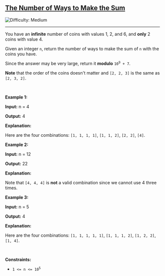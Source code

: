 <h2><a href="https://leetcode.com/problems/the-number-of-ways-to-make-the-sum">The Number of Ways to Make the Sum</a></h2> <img src='https://img.shields.io/badge/Difficulty-Medium-orange' alt='Difficulty: Medium' /><hr><p>You have an <strong>infinite</strong> number of coins with values 1, 2, and 6, and <strong>only</strong> 2 coins with value 4.</p>

<p>Given an integer <code>n</code>, return the number of ways to make the sum of <code>n</code> with the coins you have.</p>

<p>Since the answer may be very large, return it <strong>modulo</strong> <code>10<sup>9</sup> + 7</code>.</p>

<p><strong>Note</strong> that the order of the coins doesn&#39;t matter and <code>[2, 2, 3]</code> is the same as <code>[2, 3, 2]</code>.</p>

<p>&nbsp;</p>
<p><strong class="example">Example 1:</strong></p>

<div class="example-block">
<p><strong>Input:</strong> <span class="example-io">n = 4</span></p>

<p><strong>Output:</strong> <span class="example-io">4</span></p>

<p><strong>Explanation:</strong></p>

<p>Here are the four combinations: <code>[1, 1, 1, 1]</code>, <code>[1, 1, 2]</code>, <code>[2, 2]</code>, <code>[4]</code>.</p>
</div>

<p><strong class="example">Example 2:</strong></p>

<div class="example-block">
<p><strong>Input:</strong> <span class="example-io">n = 12</span></p>

<p><strong>Output:</strong> <span class="example-io">22</span></p>

<p><strong>Explanation:</strong></p>

<p>Note that <code>[4, 4, 4]</code> is <strong>not</strong> a valid combination since we cannot use 4 three times.</p>
</div>

<p><strong class="example">Example 3:</strong></p>

<div class="example-block">
<p><strong>Input:</strong> <span class="example-io">n = 5</span></p>

<p><strong>Output:</strong> <span class="example-io">4</span></p>

<p><strong>Explanation:</strong></p>

<p>Here are the four combinations: <code>[1, 1, 1, 1, 1]</code>, <code>[1, 1, 1, 2]</code>, <code>[1, 2, 2]</code>, <code>[1, 4]</code>.</p>
</div>

<p>&nbsp;</p>
<p><strong>Constraints:</strong></p>

<ul>
	<li><code>1 &lt;= n &lt;= 10<sup>5</sup></code></li>
</ul>
